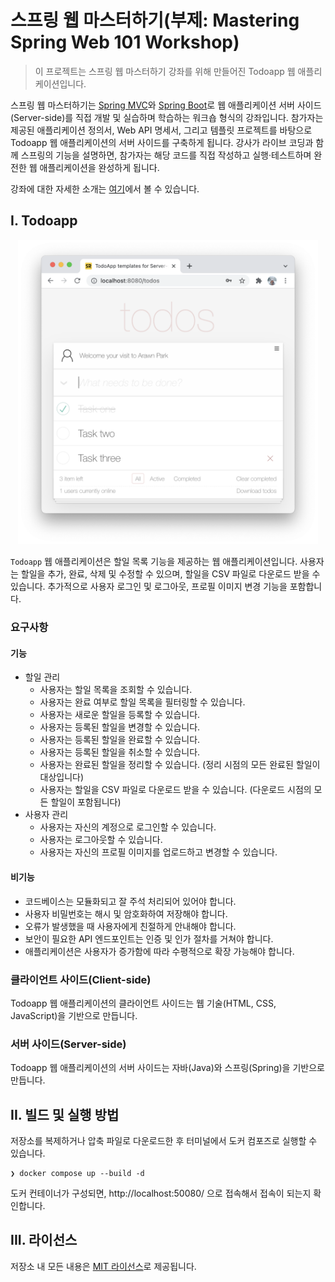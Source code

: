# 스프링 웹 마스터하기(부제: Mastering Spring Web 101 Workshop)

> 이 프로젝트는 스프링 웹 마스터하기 강좌를 위해 만들어진 Todoapp 웹 애플리케이션입니다.

스프링 웹 마스터하기는 [Spring MVC](https://docs.spring.io/spring-framework/docs/current/reference/html/web.html)와 [Spring Boot](https://spring.io/projects/spring-boot)로 웹 애플리케이션 서버 사이드(Server-side)를 직접 개발 및 실습하며 학습하는 워크숍 형식의 강좌입니다. 참가자는 제공된 애플리케이션 정의서, Web API 명세서, 그리고 템플릿 프로젝트를 바탕으로 Todoapp 웹 애플리케이션의 서버 사이드를 구축하게 됩니다. 강사가 라이브 코딩과 함께 스프링의 기능을 설명하면, 참가자는 해당 코드를 직접 작성하고 실행·테스트하며 완전한 웹 애플리케이션을 완성하게 됩니다.

강좌에 대한 자세한 소개는 [여기](https://edu.nextstep.camp/c/ygVWPEgo)에서 볼 수 있습니다.

## I. Todoapp

<p align="center">
  <img width="480px" src=".README/todoapp.png">
</p>

`Todoapp` 웹 애플리케이션은 할일 목록 기능을 제공하는 웹 애플리케이션입니다. 사용자는 할일을 추가, 완료, 삭제 및 수정할 수 있으며, 할일을 CSV 파일로 다운로드 받을 수 있습니다. 추가적으로 사용자 로그인 및 로그아웃, 프로필 이미지 변경 기능을 포함합니다.

### 요구사항

#### 기능

* 할일 관리
  - 사용자는 할일 목록을 조회할 수 있습니다.
  - 사용자는 완료 여부로 할일 목록을 필터링할 수 있습니다.
  - 사용자는 새로운 할일을 등록할 수 있습니다.
  - 사용자는 등록된 할일을 변경할 수 있습니다.
  - 사용자는 등록된 할일을 완료할 수 있습니다.
  - 사용자는 등록된 할일을 취소할 수 있습니다.
  - 사용자는 완료된 할일을 정리할 수 있습니다. (정리 시점의 모든 완료된 할일이 대상입니다)
  - 사용자는 할일을 CSV 파일로 다운로드 받을 수 있습니다. (다운로드 시점의 모든 할일이 포함됩니다)
* 사용자 관리
  - 사용자는 자신의 계정으로 로그인할 수 있습니다.
  - 사용자는 로그아웃할 수 있습니다.
  - 사용자는 자신의 프로필 이미지를 업로드하고 변경할 수 있습니다.

#### 비기능

* 코드베이스는 모듈화되고 잘 주석 처리되어 있어야 합니다.
* 사용자 비밀번호는 해시 및 암호화하여 저장해야 합니다.
* 오류가 발생했을 때 사용자에게 친절하게 안내해야 합니다.
* 보안이 필요한 API 엔드포인트는 인증 및 인가 절차를 거쳐야 합니다.
* 애플리케이션은 사용자가 증가함에 따라 수평적으로 확장 가능해야 합니다.

### 클라이언트 사이드(Client-side)

Todoapp 웹 애플리케이션의 클라이언트 사이드는 웹 기술(HTML, CSS, JavaScript)을 기반으로 만듭니다.

### 서버 사이드(Server-side)

Todoapp 웹 애플리케이션의 서버 사이드는 자바(Java)와 스프링(Spring)을 기반으로 만듭니다.

## II. 빌드 및 실행 방법

저장소를 복제하거나 압축 파일로 다운로드한 후 터미널에서 도커 컴포즈로 실행할 수 있습니다.

```
❯ docker compose up --build -d
```

도커 컨테이너가 구성되면, http://localhost:50080/ 으로 접속해서 접속이 되는지 확인합니다.

## III. 라이선스
저장소 내 모든 내용은 [MIT 라이선스](LICENSE.md)로 제공됩니다.
